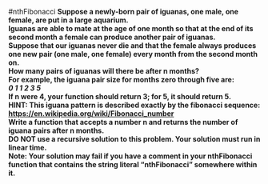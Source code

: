 #nthFibonacci
**Suppose a newly-born pair of iguanas, one male, one female, are put in a large aquarium.
<br />
Iguanas are able to mate at the age of one month so that at the end of its second month a female can produce another pair of iguanas.
<br />
Suppose that our iguanas never die and that the female always produces one new pair (one male, one female) every month from the second month on.
<br />
How many pairs of iguanas will there be after n months?
<br />
For example, the iguana pair size for months zero through five are:
<br />
_0 1 1 2 3 5_
<br />
If n were 4, your function should return 3; for 5, it should return 5.
<br />
HINT: This iguana pattern is described exactly by the fibonacci sequence:
<br />
https://en.wikipedia.org/wiki/Fibonacci_number
<br />
Write a function that accepts a number n and returns the number of iguana pairs after n months.
<br />
DO NOT use a recursive solution to this problem. Your solution must run in linear time.
<br />
Note: Your solution may fail if you have a comment in your nthFibonacci function that contains the string literal “nthFibonacci” somewhere within it.**
